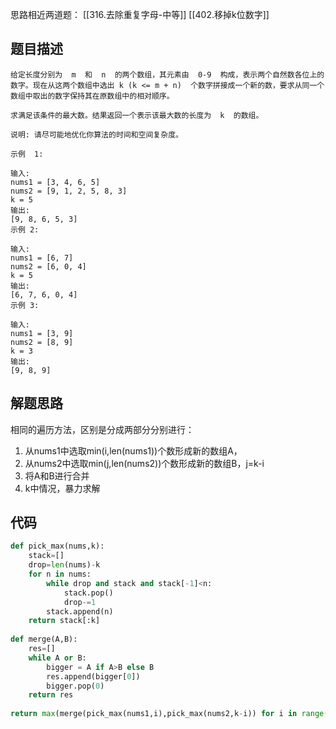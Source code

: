 思路相近两道题：
[[316.去除重复字母-中等]]
[[402.移掉k位数字]]

## 题目描述

	给定长度分别为  m  和  n  的两个数组，其元素由  0-9  构成，表示两个自然数各位上的数字。现在从这两个数组中选出 k (k <= m + n)  个数字拼接成一个新的数，要求从同一个数组中取出的数字保持其在原数组中的相对顺序。

	求满足该条件的最大数。结果返回一个表示该最大数的长度为  k  的数组。

	说明: 请尽可能地优化你算法的时间和空间复杂度。

	示例  1:

	输入:
	nums1 = [3, 4, 6, 5]
	nums2 = [9, 1, 2, 5, 8, 3]
	k = 5
	输出:
	[9, 8, 6, 5, 3]
	示例 2:

	输入:
	nums1 = [6, 7]
	nums2 = [6, 0, 4]
	k = 5
	输出:
	[6, 7, 6, 0, 4]
	示例 3:

	输入:
	nums1 = [3, 9]
	nums2 = [8, 9]
	k = 3
	输出:
	[9, 8, 9]

## 解题思路

相同的遍历方法，区别是分成两部分分别进行：
1. 从nums1中选取min(i,len(nums1))个数形成新的数组A，
2. 从nums2中选取min(j,len(nums2))个数形成新的数组B，j=k-i
3. 将A和B进行合并
4. k中情况，暴力求解


## 代码

```python
def pick_max(nums,k):
	stack=[]
	drop=len(nums)-k
	for n in nums:
		while drop and stack and stack[-1]<n:
			stack.pop()
			drop-=1
		stack.append(n)
	return stack[:k]
	
def merge(A,B):
	res=[]
	while A or B:
		bigger = A if A>B else B
		res.append(bigger[0])
		bigger.pop(0)
	return res
	
return max(merge(pick_max(nums1,i),pick_max(nums2,k-i)) for i in range(k+1) if i<=len(nums1) and k-i<=len(nums2))
```